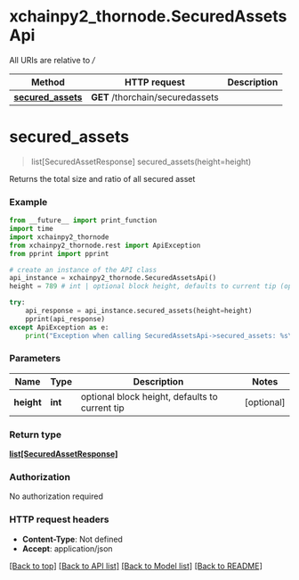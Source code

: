 # xchainpy2_thornode.SecuredAssetsApi

All URIs are relative to */*

Method | HTTP request | Description
------------- | ------------- | -------------
[**secured_assets**](SecuredAssetsApi.md#secured_assets) | **GET** /thorchain/securedassets | 

# **secured_assets**
> list[SecuredAssetResponse] secured_assets(height=height)



Returns the total size and ratio of all secured asset

### Example
```python
from __future__ import print_function
import time
import xchainpy2_thornode
from xchainpy2_thornode.rest import ApiException
from pprint import pprint

# create an instance of the API class
api_instance = xchainpy2_thornode.SecuredAssetsApi()
height = 789 # int | optional block height, defaults to current tip (optional)

try:
    api_response = api_instance.secured_assets(height=height)
    pprint(api_response)
except ApiException as e:
    print("Exception when calling SecuredAssetsApi->secured_assets: %s\n" % e)
```

### Parameters

Name | Type | Description  | Notes
------------- | ------------- | ------------- | -------------
 **height** | **int**| optional block height, defaults to current tip | [optional] 

### Return type

[**list[SecuredAssetResponse]**](SecuredAssetResponse.md)

### Authorization

No authorization required

### HTTP request headers

 - **Content-Type**: Not defined
 - **Accept**: application/json

[[Back to top]](#) [[Back to API list]](../README.md#documentation-for-api-endpoints) [[Back to Model list]](../README.md#documentation-for-models) [[Back to README]](../README.md)

